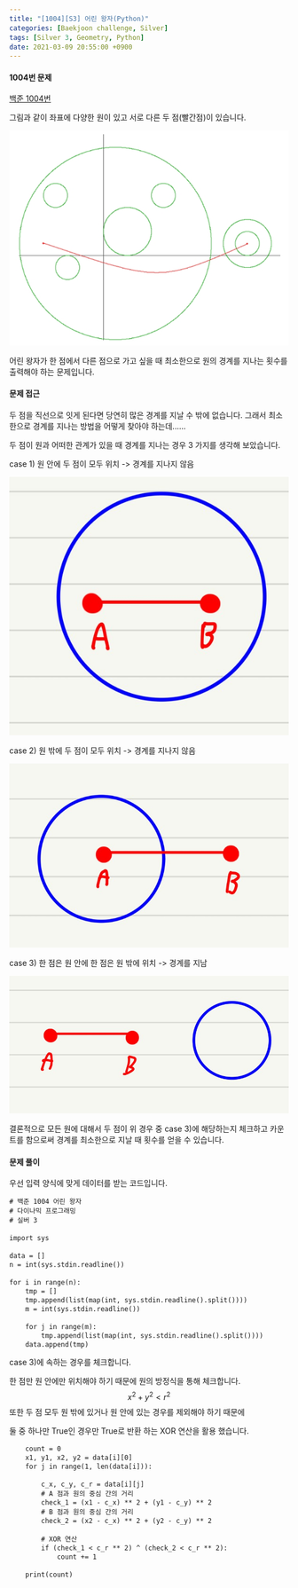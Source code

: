 ```yaml
---
title: "[1004][S3] 어린 왕자(Python)"
categories: [Baekjoon challenge, Silver]
tags: [Silver 3, Geometry, Python]
date: 2021-03-09 20:55:00 +0900
---
```


#### 1004번 문제

[백준 1004번](https://www.acmicpc.net/problem/1004)

그림과 같이 좌표에 다양한 원이 있고 서로 다른 두 점(빨간점)이 있습니다. 

![](https://github.com/Jihackstory/Jihackstory.github.io/blob/main/assets/images/BJ_1004_1.jpg?raw=true)

어린 왕자가 한 점에서 다른 점으로 가고 싶을 때 최소한으로 원의 경계를 지나는 횟수를 출력해야 하는 문제입니다.

#### 문제 접근

두 점을 직선으로 잇게 된다면 당연히 많은 경계를 지날 수 밖에 없습니다. 그래서 최소한으로 경계를 지나는 방법을 어떻게 찾아야 하는데......

두 점이 원과 어떠한 관계가 있을 때 경계를 지나는 경우 3 가지를 생각해 보았습니다.

case 1) 원 안에 두 점이 모두 위치 -> 경계를 지나지 않음

![](https://github.com/Jihackstory/Jihackstory.github.io/blob/main/assets/images/BJ_1004_2.jpg?raw=true)



case 2) 원 밖에 두 점이 모두 위치 -> 경계를 지나지 않음

![](https://github.com/Jihackstory/Jihackstory.github.io/blob/main/assets/images/BJ_1004_3.jpg?raw=true)



case 3) 한 점은 원 안에 한 점은 원 밖에 위치 -> 경계를 지남

![](https://github.com/Jihackstory/Jihackstory.github.io/blob/main/assets/images/BJ_1004_4.jpg?raw=true)



결론적으로 모든 원에 대해서 두 점이 위 경우 중 case 3)에 해당하는지 체크하고 카운트를 함으로써 경계를 최소한으로 지날 때 횟수를 얻을 수 있습니다.



#### 문제 풀이



우선 입력 양식에 맞게 데이터를 받는 코드입니다.

```
# 백준 1004 어린 왕자
# 다이나믹 프로그래밍
# 실버 3

import sys

data = []
n = int(sys.stdin.readline())

for i in range(n):
    tmp = []
    tmp.append(list(map(int, sys.stdin.readline().split())))
    m = int(sys.stdin.readline())

    for j in range(m):
        tmp.append(list(map(int, sys.stdin.readline().split())))
    data.append(tmp)

```



case 3)에 속하는 경우를 체크합니다.

한 점만 원 안에만 위치해야 하기 때문에 원의 방정식을 통해 체크합니다.
$$
x^2+y^2 < r^2
$$
또한 두 점 모두 원 밖에 있거나 원 안에 있는 경우를 제외해야 하기 때문에 

둘 중 하나만 True인 경우만 True로 반환 하는 XOR 연산을 활용 했습니다.

```
    count = 0
    x1, y1, x2, y2 = data[i][0]
    for j in range(1, len(data[i])):

        c_x, c_y, c_r = data[i][j]
        # A 점과 원의 중심 간의 거리
        check_1 = (x1 - c_x) ** 2 + (y1 - c_y) ** 2
        # B 점과 원의 중심 간의 거리
        check_2 = (x2 - c_x) ** 2 + (y2 - c_y) ** 2
		
        # XOR 연산
        if (check_1 < c_r ** 2) ^ (check_2 < c_r ** 2):
            count += 1

    print(count)
```
